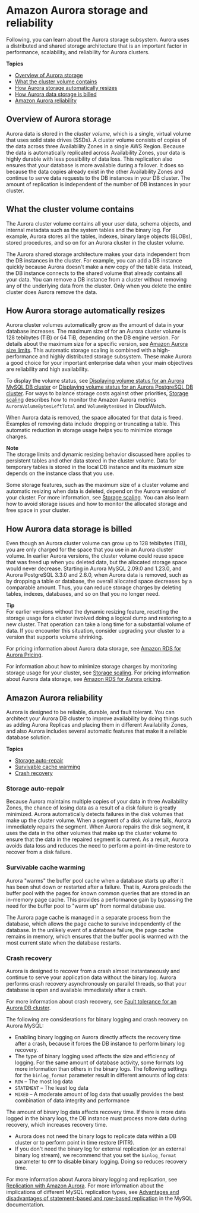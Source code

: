# Amazon Aurora storage and reliability<a name="Aurora.Overview.StorageReliability"></a>

 Following, you can learn about the Aurora storage subsystem\. Aurora uses a distributed and shared storage architecture that is an important factor in performance, scalability, and reliability for Aurora clusters\. 

**Topics**
+ [Overview of Aurora storage](#Aurora.Overview.Storage)
+ [What the cluster volume contains](#aurora-storage-contents)
+ [How Aurora storage automatically resizes](#aurora-storage-growth)
+ [How Aurora data storage is billed](#aurora-storage-data-billing)
+ [Amazon Aurora reliability](#Aurora.Overview.Reliability)

## Overview of Aurora storage<a name="Aurora.Overview.Storage"></a>

 Aurora data is stored in the *cluster volume*, which is a single, virtual volume that uses solid state drives \(SSDs\)\. A cluster volume consists of copies of the data across three Availability Zones in a single AWS Region\. Because the data is automatically replicated across Availability Zones, your data is highly durable with less possibility of data loss\. This replication also ensures that your database is more available during a failover\. It does so because the data copies already exist in the other Availability Zones and continue to serve data requests to the DB instances in your DB cluster\. The amount of replication is independent of the number of DB instances in your cluster\. 

## What the cluster volume contains<a name="aurora-storage-contents"></a>

 The Aurora cluster volume contains all your user data, schema objects, and internal metadata such as the system tables and the binary log\. For example, Aurora stores all the tables, indexes, binary large objects \(BLOBs\), stored procedures, and so on for an Aurora cluster in the cluster volume\. 

 The Aurora shared storage architecture makes your data independent from the DB instances in the cluster\. For example, you can add a DB instance quickly because Aurora doesn't make a new copy of the table data\. Instead, the DB instance connects to the shared volume that already contains all your data\. You can remove a DB instance from a cluster without removing any of the underlying data from the cluster\. Only when you delete the entire cluster does Aurora remove the data\. 

## How Aurora storage automatically resizes<a name="aurora-storage-growth"></a>

 Aurora cluster volumes automatically grow as the amount of data in your database increases\. The maximum size of for an Aurora cluster volume is 128 tebibytes \(TiB\) or 64 TiB, depending on the DB engine version\. For details about the maximum size for a specific version, see [Amazon Aurora size limits](CHAP_Limits.md#RDS_Limits.FileSize.Aurora)\. This automatic storage scaling is combined with a high\-performance and highly distributed storage subsystem\. These make Aurora a good choice for your important enterprise data when your main objectives are reliability and high availability\. 

To display the volume status, see [Displaying volume status for an Aurora MySQL DB cluster](AuroraMySQL.Managing.VolumeStatus.md) or [Displaying volume status for an Aurora PostgreSQL DB cluster](AuroraPostgreSQL.Managing.VolumeStatus.md)\. For ways to balance storage costs against other priorities, [Storage scaling](Aurora.Managing.Performance.md#Aurora.Managing.Performance.StorageScaling) describes how to monitor the Amazon Aurora metrics `AuroraVolumeBytesLeftTotal` and `VolumeBytesUsed` in CloudWatch\.

 When Aurora data is removed, the space allocated for that data is freed\. Examples of removing data include dropping or truncating a table\. This automatic reduction in storage usage helps you to minimize storage charges\. 

**Note**  
 The storage limits and dynamic resizing behavior discussed here applies to persistent tables and other data stored in the cluster volume\. Data for temporary tables is stored in the local DB instance and its maximum size depends on the instance class that you use\. 

 Some storage features, such as the maximum size of a cluster volume and automatic resizing when data is deleted, depend on the Aurora version of your cluster\. For more information, see [Storage scaling](Aurora.Managing.Performance.md#Aurora.Managing.Performance.StorageScaling)\. You can also learn how to avoid storage issues and how to monitor the allocated storage and free space in your cluster\. 

## How Aurora data storage is billed<a name="aurora-storage-data-billing"></a>

 Even though an Aurora cluster volume can grow up to 128 tebibytes \(TiB\), you are only charged for the space that you use in an Aurora cluster volume\. In earlier Aurora versions, the cluster volume could reuse space that was freed up when you deleted data, but the allocated storage space would never decrease\. Starting in Aurora MySQL 2\.09\.0 and 1\.23\.0, and Aurora PostgreSQL 3\.3\.0 and 2\.6\.0, when Aurora data is removed, such as by dropping a table or database, the overall allocated space decreases by a comparable amount\. Thus, you can reduce storage charges by deleting tables, indexes, databases, and so on that you no longer need\. 

**Tip**  
 For earlier versions without the dynamic resizing feature, resetting the storage usage for a cluster involved doing a logical dump and restoring to a new cluster\. That operation can take a long time for a substantial volume of data\. If you encounter this situation, consider upgrading your cluster to a version that supports volume shrinking\. 

 For pricing information about Aurora data storage, see [Amazon RDS for Aurora Pricing](https://aws.amazon.com/rds/aurora/pricing)\. 

 For information about how to minimize storage charges by monitoring storage usage for your cluster, see [Storage scaling](Aurora.Managing.Performance.md#Aurora.Managing.Performance.StorageScaling)\. For pricing information about Aurora data storage, see [Amazon RDS for Aurora pricing](https://aws.amazon.com/rds/aurora/pricing)\. 

## Amazon Aurora reliability<a name="Aurora.Overview.Reliability"></a>

 Aurora is designed to be reliable, durable, and fault tolerant\. You can architect your Aurora DB cluster to improve availability by doing things such as adding Aurora Replicas and placing them in different Availability Zones, and also Aurora includes several automatic features that make it a reliable database solution\. 

**Topics**
+ [Storage auto\-repair](#Aurora.Overview.AutoRepair)
+ [Survivable cache warming](#Aurora.Overview.CacheWarming)
+ [Crash recovery](#Aurora.Overview.CrashRecovery)

### Storage auto\-repair<a name="Aurora.Overview.AutoRepair"></a>

 Because Aurora maintains multiple copies of your data in three Availability Zones, the chance of losing data as a result of a disk failure is greatly minimized\. Aurora automatically detects failures in the disk volumes that make up the cluster volume\. When a segment of a disk volume fails, Aurora immediately repairs the segment\. When Aurora repairs the disk segment, it uses the data in the other volumes that make up the cluster volume to ensure that the data in the repaired segment is current\. As a result, Aurora avoids data loss and reduces the need to perform a point\-in\-time restore to recover from a disk failure\. 

### Survivable cache warming<a name="Aurora.Overview.CacheWarming"></a>

 Aurora "warms" the buffer pool cache when a database starts up after it has been shut down or restarted after a failure\. That is, Aurora preloads the buffer pool with the pages for known common queries that are stored in an in\-memory page cache\. This provides a performance gain by bypassing the need for the buffer pool to "warm up" from normal database use\. 

 The Aurora page cache is managed in a separate process from the database, which allows the page cache to survive independently of the database\. In the unlikely event of a database failure, the page cache remains in memory, which ensures that the buffer pool is warmed with the most current state when the database restarts\. 

### Crash recovery<a name="Aurora.Overview.CrashRecovery"></a>

 Aurora is designed to recover from a crash almost instantaneously and continue to serve your application data without the binary log\. Aurora performs crash recovery asynchronously on parallel threads, so that your database is open and available immediately after a crash\. 

 For more information about crash recovery, see [Fault tolerance for an Aurora DB cluster](Concepts.AuroraHighAvailability.md#Aurora.Managing.FaultTolerance)\. 

 The following are considerations for binary logging and crash recovery on Aurora MySQL: 
+  Enabling binary logging on Aurora directly affects the recovery time after a crash, because it forces the DB instance to perform binary log recovery\. 
+  The type of binary logging used affects the size and efficiency of logging\. For the same amount of database activity, some formats log more information than others in the binary logs\. The following settings for the `binlog_format` parameter result in different amounts of log data: 
  +  `ROW` – The most log data 
  +  `STATEMENT` – The least log data 
  +  `MIXED` – A moderate amount of log data that usually provides the best combination of data integrity and performance 

   The amount of binary log data affects recovery time\. If there is more data logged in the binary logs, the DB instance must process more data during recovery, which increases recovery time\. 
+  Aurora does not need the binary logs to replicate data within a DB cluster or to perform point in time restore \(PITR\)\. 
+  If you don't need the binary log for external replication \(or an external binary log stream\), we recommend that you set the `binlog_format` parameter to `OFF` to disable binary logging\. Doing so reduces recovery time\. 

 For more information about Aurora binary logging and replication, see [Replication with Amazon Aurora](Aurora.Replication.md)\. For more information about the implications of different MySQL replication types, see [Advantages and disadvantages of statement\-based and row\-based replication](https://dev.mysql.com/doc/refman/5.6/en/replication-sbr-rbr.html) in the MySQL documentation\. 